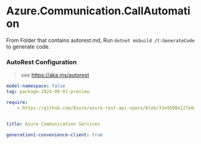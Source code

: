 # Azure.Communication.CallAutomation

From Folder that contains autorest.md, Run `dotnet msbuild /t:GenerateCode` to generate code.

### AutoRest Configuration
> see https://aka.ms/autorest

```yaml
model-namespace: false
tag: package-2024-09-01-preview

require:
    - https://github.com/Azure/azure-rest-api-specs/blob/33e9598e127e641cd63c960e713af433e1ec266a/specification/communication/data-plane/CallAutomation/readme.md


title: Azure Communication Services

generation1-convenience-client: true
```
